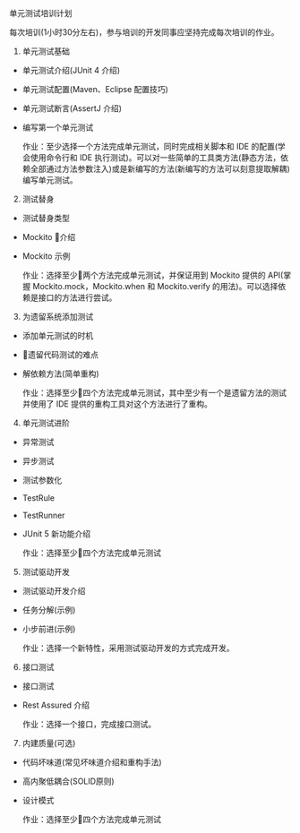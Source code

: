单元测试培训计划

每次培训(1小时30分左右)，参与培训的开发同事应坚持完成每次培训的作业。

1. 单元测试基础
  * 单元测试介绍(JUnit 4 介绍)
  * 单元测试配置(Maven、Eclipse 配置技巧)
  * 单元测试断言(AssertJ 介绍)
  * 编写第一个单元测试

    作业：至少选择一个方法完成单元测试，同时完成相关脚本和 IDE 的配置(学会使用命令行和 IDE 执行测试)。可以对一些简单的工具类方法(静态方法，依赖全部通过方法参数注入)或是新编写的方法(新编写的方法可以刻意提取解耦)编写单元测试。

2. 测试替身
  * 测试替身类型
  * Mockito 介绍
  * Mockito 示例

    作业：选择至少两个方法完成单元测试，并保证用到 Mockito 提供的 API(掌握 Mockito.mock，Mockito.when 和 Mockito.verify 的用法)。可以选择依赖是接口的方法进行尝试。

3. 为遗留系统添加测试
  * 添加单元测试的时机
  * 遗留代码测试的难点
  * 解依赖方法(简单重构)

    作业：选择至少四个方法完成单元测试，其中至少有一个是遗留方法的测试并使用了 IDE 提供的重构工具对这个方法进行了重构。

4. 单元测试进阶
  * 异常测试
  * 异步测试
  * 测试参数化
  * TestRule
  * TestRunner
  * JUnit 5 新功能介绍

    作业：选择至少四个方法完成单元测试

5. 测试驱动开发
  * 测试驱动开发介绍
  * 任务分解(示例)
  * 小步前进(示例)

    作业：选择一个新特性，采用测试驱动开发的方式完成开发。

6. 接口测试
  * 接口测试
  * Rest Assured 介绍

    作业：选择一个接口，完成接口测试。

7. 内建质量(可选)
  * 代码坏味道(常见坏味道介绍和重构手法)
  * 高内聚低耦合(SOLID原则)
  * 设计模式

    作业：选择至少四个方法完成单元测试
